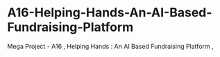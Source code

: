# A16-Helping-Hands-An-AI-Based-Fundraising-Platform
Mega Project - A16 , Helping Hands : An AI Based Fundraising Platform , 
